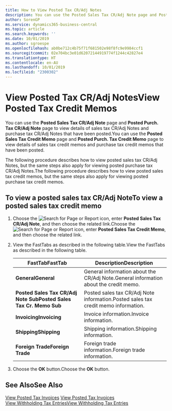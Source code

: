 ```yaml
---
title: How to View Posted Tax CR/Adj Notes
description: You can use the Posted Sales Tax CR/Adj Note page and Posted Purch. Tax CR/Adj Note page to view details of sales tax CR/Adj Notes and purchase tax CR/Adj Notes that have been posted.
author: SorenGP
ms.service: dynamics365-business-central
ms.topic: article
ms.search.keywords: ''
ms.date: 10/01/2019
ms.author: sgroespe
ms.openlocfilehash: ab0be712c4b75f71f681502e98f8fc9e9984ccf1
ms.sourcegitcommit: 02e704bc3e01d62072144919774f1244c42827e4
ms.translationtype: HT
ms.contentlocale: en-AU
ms.lasthandoff: 10/01/2019
ms.locfileid: "2300302"
---
```

# <a name="view-posted-tax-credit-memos"></a><span data-ttu-id="87882-103">View Posted Tax CR/Adj Notes</span><span class="sxs-lookup"><span data-stu-id="87882-103">View Posted Tax Credit Memos</span></span>
<span data-ttu-id="87882-104">You can use the **Posted Sales Tax CR/Adj Note** page and **Posted Purch. Tax CR/Adj Note** page to view details of sales tax CR/Adj Notes and purchase tax CR/Adj Notes that have been posted.</span><span class="sxs-lookup"><span data-stu-id="87882-104">You can use the **Posted Sales Tax Credit Memo** page and **Posted Purch. Tax Credit Memo** page to view details of sales tax credit memos and purchase tax credit memos that have been posted.</span></span>  

<span data-ttu-id="87882-105">The following procedure describes how to view posted sales tax CR/Adj Notes, but the same steps also apply for viewing posted purchase tax CR/Adj Notes.</span><span class="sxs-lookup"><span data-stu-id="87882-105">The following procedure describes how to view posted sales tax credit memos, but the same steps also apply for viewing posted purchase tax credit memos.</span></span>  

## <a name="to-view-a-posted-sales-tax-credit-memo"></a><span data-ttu-id="87882-106">To view a posted sales tax CR/Adj Note</span><span class="sxs-lookup"><span data-stu-id="87882-106">To view a posted sales tax credit memo</span></span>  

1.  <span data-ttu-id="87882-107">Choose the ![Search for Page or Report](../../media/ui-search/search_small.png "Search for Page or Report icon") icon, enter **Posted Sales Tax CR/Adj Note**, and then choose the related link.</span><span class="sxs-lookup"><span data-stu-id="87882-107">Choose the ![Search for Page or Report](../../media/ui-search/search_small.png "Search for Page or Report icon") icon, enter **Posted Sales Tax Credit Memo**, and then choose the related link.</span></span>  
2.  <span data-ttu-id="87882-108">View the FastTabs as described in the following table.</span><span class="sxs-lookup"><span data-stu-id="87882-108">View the FastTabs as described in the following table.</span></span>  

    |<span data-ttu-id="87882-109">FastTab</span><span class="sxs-lookup"><span data-stu-id="87882-109">FastTab</span></span>|<span data-ttu-id="87882-110">Description</span><span class="sxs-lookup"><span data-stu-id="87882-110">Description</span></span>|  
    |-------------|---------------------------------------|  
    |<span data-ttu-id="87882-111">**General**</span><span class="sxs-lookup"><span data-stu-id="87882-111">**General**</span></span>|<span data-ttu-id="87882-112">General information about the CR/Adj Note.</span><span class="sxs-lookup"><span data-stu-id="87882-112">General information about the credit memo.</span></span>|  
    |<span data-ttu-id="87882-113">**Posted Sales Tax CR/Adj Note Sub**</span><span class="sxs-lookup"><span data-stu-id="87882-113">**Posted Sales Tax Cr. Memo Sub**</span></span>|<span data-ttu-id="87882-114">Posted sales tax CR/Adj Note information.</span><span class="sxs-lookup"><span data-stu-id="87882-114">Posted sales tax credit memo information.</span></span>|  
    |<span data-ttu-id="87882-115">**Invoicing**</span><span class="sxs-lookup"><span data-stu-id="87882-115">**Invoicing**</span></span>|<span data-ttu-id="87882-116">Invoice information.</span><span class="sxs-lookup"><span data-stu-id="87882-116">Invoice information.</span></span>|  
    |<span data-ttu-id="87882-117">**Shipping**</span><span class="sxs-lookup"><span data-stu-id="87882-117">**Shipping**</span></span>|<span data-ttu-id="87882-118">Shipping information.</span><span class="sxs-lookup"><span data-stu-id="87882-118">Shipping information.</span></span>|  
    |<span data-ttu-id="87882-119">**Foreign Trade**</span><span class="sxs-lookup"><span data-stu-id="87882-119">**Foreign Trade**</span></span>|<span data-ttu-id="87882-120">Foreign trade information.</span><span class="sxs-lookup"><span data-stu-id="87882-120">Foreign trade information.</span></span>|  

3.  <span data-ttu-id="87882-121">Choose the **OK** button.</span><span class="sxs-lookup"><span data-stu-id="87882-121">Choose the **OK** button.</span></span>  

## <a name="see-also"></a><span data-ttu-id="87882-122">See Also</span><span class="sxs-lookup"><span data-stu-id="87882-122">See Also</span></span>  
 <span data-ttu-id="87882-123">[View Posted Tax Invoices](how-to-view-posted-tax-invoices.md) </span><span class="sxs-lookup"><span data-stu-id="87882-123">[View Posted Tax Invoices](how-to-view-posted-tax-invoices.md) </span></span>  
 [<span data-ttu-id="87882-124">View Withholding Tax Entries</span><span class="sxs-lookup"><span data-stu-id="87882-124">View Withholding Tax Entries</span></span>](how-to-view-withholding-tax-entries.md)
